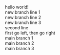 hello world!  
new branch line 1  
new branch line 2  
new branch line 3  
second line  
first go left, then go right  
main branch 1  
main branch 2  
main branch 3  
